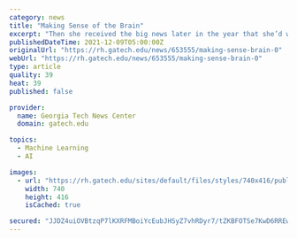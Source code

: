 ```yaml
---
category: news
title: "Making Sense of the Brain"
excerpt: "Then she received the big news later in the year that she’d won a BRAIN Award — Brain Research through Advancing Innovative Neurotechnologies — from the National Institutes of Health (NIH). The three-year grant is her lab’s first R01 (Research Project Grant) from the NIH and part of her continuing collaboration with the lab of Keith Hengen at Washington University in St."
publishedDateTime: 2021-12-09T05:00:00Z
originalUrl: "https://rh.gatech.edu/news/653555/making-sense-brain-0"
webUrl: "https://rh.gatech.edu/news/653555/making-sense-brain-0"
type: article
quality: 39
heat: 39
published: false

provider:
  name: Georgia Tech News Center
  domain: gatech.edu

topics:
  - Machine Learning
  - AI

images:
  - url: "https://rh.gatech.edu/sites/default/files/styles/740x416/public/images/mercury/eva_dyer-h_1.jpg"
    width: 740
    height: 416
    isCached: true

secured: "JJDZ4uiOVBtzqP7lKXRFMBoiYcEubJHSyZ7vhRDyr7/tZKBFOTSe7KwD6RREwxxZsSEaFpm8V5Bq4u153l/xJUIFd2v2L8wo+G2xZYiJbV1dvSa6qjAN65G0VGLXqsg12PC5XBNcafaX9oESihUseQzkKmcOIh2vQYi5vNjU7mvM/D7eRsWKRKBBh/0+mBJ8/map1oa3rtr3AtGMG4Q3VwWD0+tssTJgbcAHqMwa+I8UU+avuz25p4bFAPNVhHh4GOVhqO92U5cQUhaSTy9AoJYzaAmVZ3faak83BGCrapmUhW2t9g8t2Ds3u7kJXBRxW2GWM7OgM+55QdWL6a2rlbHC0xK6UKD4/NMSpW4zwTw=;Fq/JtvKBcWKmV38Qek7Vsw=="
---
```


